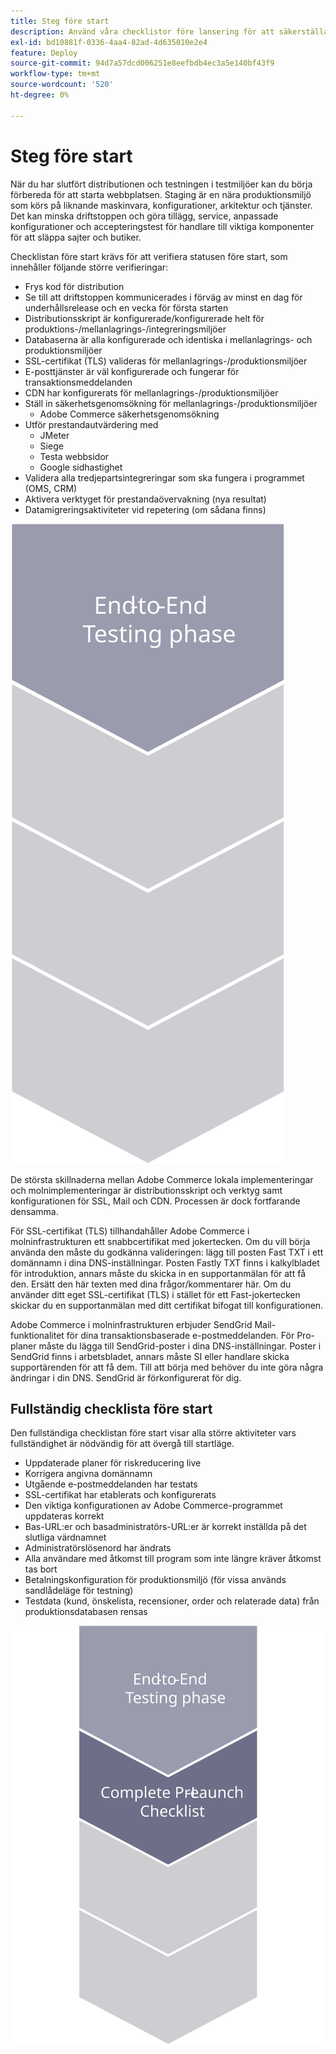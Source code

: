 ```yaml
---
title: Steg före start
description: Använd våra checklistor före lansering för att säkerställa en smidig implementering av Adobe Commerce webbplats.
exl-id: bd10881f-0336-4aa4-82ad-4d635010e2e4
feature: Deploy
source-git-commit: 94d7a57dcd006251e8eefbdb4ec3a5e140bf43f9
workflow-type: tm+mt
source-wordcount: '520'
ht-degree: 0%

---
```


# Steg före start

När du har slutfört distributionen och testningen i testmiljöer kan du börja förbereda för att starta webbplatsen. Staging är en nära produktionsmiljö som körs på liknande maskinvara, konfigurationer, arkitektur och tjänster. Det kan minska driftstoppen och göra tillägg, service, anpassade konfigurationer och accepteringstest för handlare till viktiga komponenter för att släppa sajter och butiker.

Checklistan före start krävs för att verifiera statusen före start, som innehåller följande större verifieringar:

- Frys kod för distribution
- Se till att driftstoppen kommunicerades i förväg av minst en dag för underhållsrelease och en vecka för första starten
- Distributionsskript är konfigurerade/konfigurerade helt för produktions-/mellanlagrings-/integreringsmiljöer
- Databaserna är alla konfigurerade och identiska i mellanlagrings- och produktionsmiljöer
- SSL-certifikat (TLS) valideras för mellanlagrings-/produktionsmiljöer
- E-posttjänster är väl konfigurerade och fungerar för transaktionsmeddelanden
- CDN har konfigurerats för mellanlagrings-/produktionsmiljöer
- Ställ in säkerhetsgenomsökning för mellanlagrings-/produktionsmiljöer
   - Adobe Commerce säkerhetsgenomsökning
- Utför prestandautvärdering med
   - JMeter
   - Siege
   - Testa webbsidor
   - Google sidhastighet
- Validera alla tredjepartsintegreringar som ska fungera i programmet (OMS, CRM)
- Aktivera verktyget för prestandaövervakning (nya resultat)
- Datamigreringsaktiviteter vid repetering (om sådana finns)

![Bild som visar fas 1 av startprocessen](../../assets/playbooks/launch-steps-1.svg)

De största skillnaderna mellan Adobe Commerce lokala implementeringar och molnimplementeringar är distributionsskript och verktyg samt konfigurationen för SSL, Mail och CDN. Processen är dock fortfarande densamma.

För SSL-certifikat (TLS) tillhandahåller Adobe Commerce i molninfrastrukturen ett snabbcertifikat med jokertecken. Om du vill börja använda den måste du godkänna valideringen: lägg till posten Fast TXT i ett domännamn i dina DNS-inställningar. Posten Fastly TXT finns i kalkylbladet för introduktion, annars måste du skicka in en supportanmälan för att få den. Ersätt den här texten med dina frågor/kommentarer här. Om du använder ditt eget SSL-certifikat (TLS) i stället för ett Fast-jokertecken skickar du en supportanmälan med ditt certifikat bifogat till konfigurationen.

Adobe Commerce i molninfrastrukturen erbjuder SendGrid Mail-funktionalitet för dina transaktionsbaserade e-postmeddelanden. För Pro-planer måste du lägga till SendGrid-poster i dina DNS-inställningar. Poster i SendGrid finns i arbetsbladet, annars måste SI eller handlare skicka supportärenden för att få dem. Till att börja med behöver du inte göra några ändringar i din DNS. SendGrid är förkonfigurerat för dig.

## Fullständig checklista före start

Den fullständiga checklistan före start visar alla större aktiviteter vars fullständighet är nödvändig för att övergå till startläge.

- Uppdaterade planer för riskreducering live
- Korrigera angivna domännamn
- Utgående e-postmeddelanden har testats
- SSL-certifikat har etablerats och konfigurerats
- Den viktiga konfigurationen av Adobe Commerce-programmet uppdateras korrekt
- Bas-URL:er och basadministratörs-URL:er är korrekt inställda på det slutliga värdnamnet
- Administratörslösenord har ändrats
- Alla användare med åtkomst till program som inte längre kräver åtkomst tas bort
- Betalningskonfiguration för produktionsmiljö (för vissa används sandlådeläge för testning)
- Testdata (kund, önskelista, recensioner, order och relaterade data) från produktionsdatabasen rensas

![Bild som visar fas 2 av startprocessen](../../assets/playbooks/launch-steps-2.svg)

